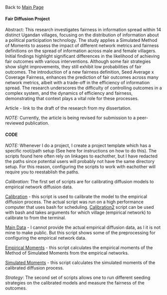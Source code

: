 Back to [Main Page](https://github.com/jsachs802/research_overview/blob/main/README.md)

#### Fair Diffusion Project

Abstract: This research investigates fairness in information spread within 14 distinct Ugandan villages, focusing on the distribution of information about a political participation technology. The study applies a Simulated Method of Moments to assess the impact of different network metrics and fairness definitions on the spread of information across male and female villagers. Initial findings highlight significant differences in the likelihood of achieving fair outcomes with various interventions. Although some fair strategies show slight improvements, they still exhibit low probabilities of fair outcomes. The introduction of a new fairness definition, Seed Average x Coverage Fairness, enhances the prediction of fair outcomes across many network metrics, albeit with a trade-off in the efficiency of information spread. The research underscores the difficulty of controlling outcomes in a complex system, and the dynamics of efficiency and fairness, demonstrating that context plays a vital role for these processes.

Article - link to the draft of the research from my dissertation. 

_NOTE:_ Currently, the article is being revised for submission to a peer-reviewed publication. 

#### CODE 

_NOTE:_ Whenever I do a project, I create a project template which has a specific root/path setup (See here for instructions on how to do this). The scripts found here often rely on linkages to eachother, but I have redacted the paths since potential users will probably not have the same directory setup. For this reason, configuring the scripts to work with eachother will require you to reestablish the paths.  

_Calibration_: The first set of scripts are for calibrating diffusion models to empirical network diffusion data.

[Calibration](https://github.com/jsachs802/research_overview/blob/main/fair_diffusion/CALIBRATION_DIFFUSION_SIM.R) - this script is used to calibrate the model to the empirical diffusion process. The actual script was run on a high performance computer that uses bash for scheduling. [Calibration2](https://github.com/jsachs802/research_overview/blob/main/fair_diffusion/CALIBRATION_DIFFUSION_SIM_Com_Args.R) script can be used with bash and takes arguments for which village (empirical network) to calibrate to from the terminal. 

[Main Data](https://github.com/jsachs802/research_overview/blob/main/fair_diffusion/MAIN_DATA_PAGE.R) - I cannot provide the actual empirical diffusion data, as I it is not mine to make public. But this script shows some of the preprocessing for configuring the empirical network data. 

[Empirical Moments](https://github.com/jsachs802/research_overview/blob/main/fair_diffusion/EMPIRICAL_MOMENTS.R) - this script calculates the empirical moments of the Method of Simulated Moments from the empirical networks. 

[Simulated Moments](https://github.com/jsachs802/research_overview/blob/main/fair_diffusion/MOMENT_FUNCTIONS_E.R) - this script calculates the simulated moments of the calibrated diffusion process.

_Strategy_: The second set of scripts allows one to run different seeding strategies on the calibrated models and measure the fairness of the outcomes.
